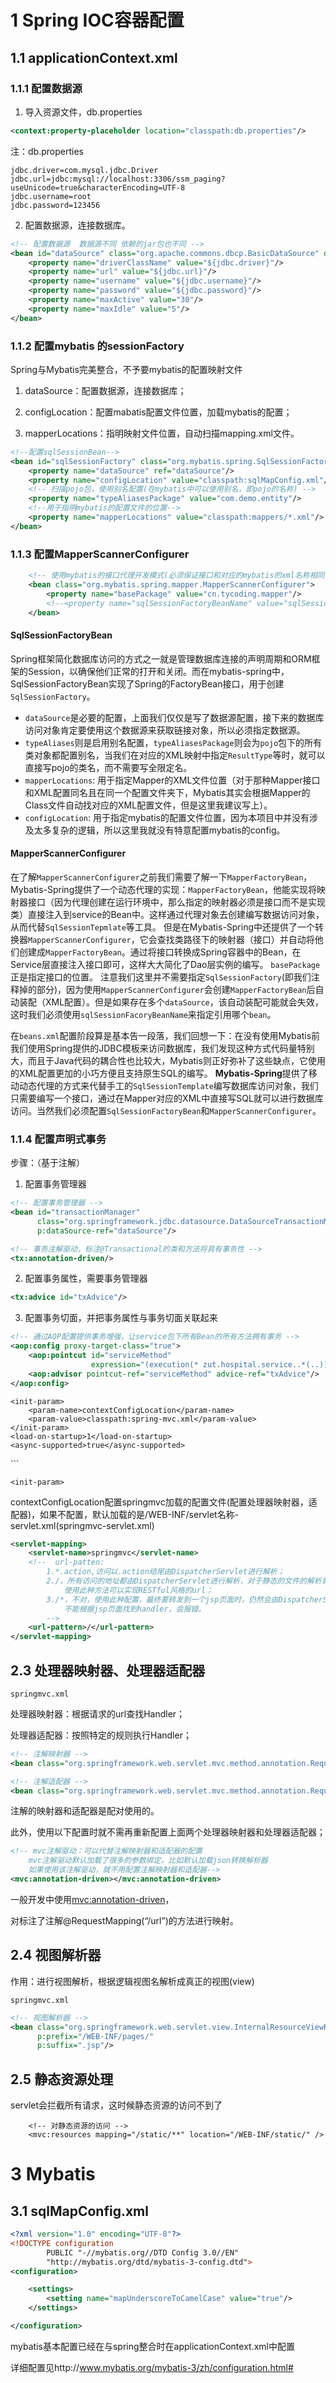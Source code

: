 # 1    Spring  IOC容器配置

## 1.1   applicationContext.xml

### 1.1.1   配置数据源

1. 导入资源文件，db.properties

```xml
<context:property-placeholder location="classpath:db.properties"/>
```

注：db.properties

```properties
jdbc.driver=com.mysql.jdbc.Driver
jdbc.url=jdbc:mysql://localhost:3306/ssm_paging?useUnicode=true&characterEncoding=UTF-8
jdbc.username=root
jdbc.password=123456
```

2. 配置数据源，连接数据库。

```xml
<!-- 配置数据源  数据源不同 依赖的jar包也不同 -->
<bean id="dataSource" class="org.apache.commons.dbcp.BasicDataSource" destroy-method="close">
    <property name="driverClassName" value="${jdbc.driver}"/>
    <property name="url" value="${jdbc.url}"/>
    <property name="username" value="${jdbc.username}"/>
    <property name="password" value="${jdbc.password}"/>
    <property name="maxActive" value="30"/>
    <property name="maxIdle" value="5"/>
</bean>
```

### 1.1.2   配置mybatis 的sessionFactory

Spring与Mybatis完美整合，不予要mybatis的配置映射文件

1. dataSource：配置数据源，连接数据库；

2. configLocation：配置mabatis配置文件位置，加载mybatis的配置；

3. mapperLocations：指明映射文件位置，自动扫描mapping.xml文件。

```xml
<!--配置sqlSessionBean-->
<bean id="sqlSessionFactory" class="org.mybatis.spring.SqlSessionFactoryBean">
    <property name="dataSource" ref="dataSource"/>
    <property name="configLocation" value="classpath:sqlMapConfig.xml"/>
    <!-- 扫描pojo包，使用别名配置(在mybatis中可以使用别名，即pojo的名称) -->
    <property name="typeAliasesPackage" value="com.demo.entity"/>
    <!--用于指明mybatis的配置文件的位置-->
    <property name="mapperLocations" value="classpath:mappers/*.xml"/>
</bean>
```

### 1.1.3   配置MapperScannerConfigurer

```xml
	<!-- 使用mybatis的接口代理开发模式(必须保证接口和对应的mybatis的xml名称相同，且在一个文件夹内) -->
    <bean class="org.mybatis.spring.mapper.MapperScannerConfigurer">
        <property name="basePackage" value="cn.tycoding.mapper"/>
        <!--<property name="sqlSessionFactoryBeanName" value="sqlSessionFactory"/>-->
    </bean>
```

#### SqlSessionFactoryBean

Spring框架简化数据库访问的方式之一就是管理数据库连接的声明周期和ORM框架的Session，以确保他们正常的打开和关闭。而在mybatis-spring中，SqlSessionFactoryBean实现了Spring的FactoryBean接口，用于创建`SqlSessionFactory`。

- `dataSource`是必要的配置，上面我们仅仅是写了数据源配置，接下来的数据库访问对象肯定要使用这个数据源来获取链接对象，所以必须指定数据源。
- `typeAliases`则是启用别名配置，`typeAliasesPackage`则会为`pojo`包下的所有类对象都配置别名，当我们在对应的XML映射中指定`ResultType`等时，就可以直接写pojo的类名，而不需要写全限定名。
- `mapperLocations`: 用于指定Mapper的XML文件位置（对于那种Mapper接口和XML配置同名且在同一个配置文件夹下，Mybatis其实会根据Mapper的Class文件自动找对应的XML配置文件，但是这里我建议写上）。
- `configLocation`: 用于指定mybatis的配置文件位置，因为本项目中并没有涉及太多复杂的逻辑，所以这里我就没有特意配置mybatis的config。

#### MapperScannerConfigurer

在了解`MapperScannerConfigurer`之前我们需要了解一下`MapperFactoryBean`，Mybatis-Spring提供了一个动态代理的实现：`MapperFactoryBean`，他能实现将映射器接口（因为代理创建在运行环境中，那么指定的映射器必须是接口而不是实现类）直接注入到service的Bean中。这样通过代理对象去创建编写数据访问对象，从而代替`SqlSessionTepmlate`等工具。
但是在Mybatis-Spring中还提供了一个转换器`MapperScannerConfigurer`，它会查找类路径下的映射器（接口）并自动将他们创建成`MapperFactoryBean`。通过将接口转换成Spring容器中的Bean，在Service层直接注入接口即可，这样大大简化了Dao层实例的编写。
`basePackage`正是指定接口的位置。
注意我们这里并不需要指定`SqlSessionFactory`(即我们注释掉的部分)，因为使用`MapperScannerConfigurer`会创建`MapperFactoryBean`后自动装配（XML配置）。但是如果存在多个`dataSource`，该自动装配可能就会失效，这时我们必须使用`sqlSessionFacoryBeanName`来指定引用哪个`bean`。

在`beans.xml`配置阶段算是基本告一段落，我们回想一下：在没有使用Mybatis前我们使用Spring提供的JDBC模板来访问数据库，我们发现这种方式代码量特别大，而且于Java代码的耦合性也比较大，Mybatis则正好弥补了这些缺点，它使用的XML配置更加的小巧方便且支持原生SQL的编写。
**Mybatis-Spring**提供了移动动态代理的方式来代替手工的`SqlSessionTemplate`编写数据库访问对象，我们只需要编写一个接口，通过在Mapper对应的XML中直接写SQL就可以进行数据库访问。当然我们必须配置`SqlSessionFactoryBean`和`MapperScannerConfigurer`。

### 1.1.4   配置声明式事务

步骤：（基于注解）

1. 配置事务管理器

```xml
<!-- 配置事务管理器 -->
<bean id="transactionManager"
      class="org.springframework.jdbc.datasource.DataSourceTransactionManager"
      p:dataSource-ref="dataSource"/>
```

```xml
<!-- 事务注解驱动，标注@Transactional的类和方法将具有事务性 -->
<tx:annotation-driven/>
```

2. 配置事务属性，需要事务管理器

```xml
<tx:advice id="txAdvice"/>
```

3. 配置事务切面，并把事务属性与事务切面关联起来

```xml
<!-- 通过AOP配置提供事务增强，让service包下所有Bean的所有方法拥有事务 -->
<aop:config proxy-target-class="true">
    <aop:pointcut id="serviceMethod"
                  expression="(execution(* zut.hospital.service..*(..))) and (@annotation(org.springframework.transaction.annotation.Transactional))"/>
    <aop:advisor pointcut-ref="serviceMethod" advice-ref="txAdvice"/>
</aop:config>
```

<!-- 配置声明式事务步骤：(基于配置文件)

​          1.配置事务管理器

​          2.配置事务属性

​          3.配置事务切面，并把事务属性与事务切面关联起来 

```xml
<bean id="transactionManager"  class="org.springframework.jdbc.datasource.DataSourceTransactionManager" 			p:dataSource-ref="dataSource"/>

<tx:advice id="txAdvice" transaction-manager=”transactionManager”/>
	<tx:attributes>
	 <tx:methods name="" propagation=""
             ...
   </tx:attributes>
</tx:advice

<aop:config>
 <aop:advisor advice-ref="txAdvice" pointcut="execution(* zut.hospital.service.*.*(..))"id="txPointCut"/>
<aop:advisor advice-ref="txAdvice" pointcut-ref="txPointCut"/>
</aop:config>
```

使用注解开发时，spring配置文件中还需要加入自动扫描包的配置，用于自动装配bean，以及自动依赖注入，@Autowired标注的参数自动装配

```xml
<context:component-scan base-package="zut.hospital.dao"/>                          
```

# 2    Springmvc 配置相关

## 2.1   Springmvc

![1543729079239](https://zsy0216.coding.me/image/java/ssm/mvc.png)

1. 前端控制器：接收请求，响应结果，相当于转发器。

2. 处理器映射器HandlerMapping（不需要程序员编写）

    作用：根据请求的url查找Handler

3. 处理器适配器HandlerAdapter

    作用：按照特定规则（HandlerAdapter要求的规则）去执行Handler

4. 处理器Handler（需要程序员开发）

   注意：编写Handler要按照HandlerAdapter的要求去做，这样适配器才可以去正确执行Handler 

5. 视图解析器View resolver（不需要程序员开发）

    作用：进行视图解析，根据逻辑视图名解析成真正的视图（view）

6. 视图View（需要程序员开发 页面）

    View是一个接口，实现类支持不同的View类型（jsp，freemarker，pdf...）

## 2.2   前端控制器

作用：接收用户请求，响应结果，相当于转发器

在**==web.xml==**中配置，是一个servlet。

```xml
<servlet>
    <servlet-name>springmvc</servlet-name>
    <servlet-class>org.springframework.web.servlet.DispatcherServlet</servlet-class>
    <!-- contextConfigLocation配置springmvc加载的配置文件(配置处理器映射器，适配器)
        如果不配置，默认加载的是/WEB-INF/<servlet-name>-servlet.xml(springmvc-servlet.xml)-->
    <init-param>
        <param-name>contextConfigLocation</param-name>
        <param-value>classpath:spring-mvc.xml</param-value>
    </init-param>    
    <load-on-startup>1</load-on-startup>
    <async-supported>true</async-supported>
</servlet>
```

`<init-param>`

contextConfigLocation配置springmvc加载的配置文件(配置处理器映射器，适配器)，如果不配置，默认加载的是/WEB-INF/servlet名称-servlet.xml(springmvc-servlet.xml)

```xml
<servlet-mapping>
    <servlet-name>springmvc</servlet-name>
    <!--  url-patten:
        1.*.action,访问以.action结尾由DispatcherServlet进行解析；
        2./，所有访问的地址都由DispatcherServlet进行解析，对于静态的文件的解析需要配置不让DispatcherServlet解析
            使用此种方法可以实现RESTful风格的url；
        3./*，不对，使用此种配置，最终要转发到一个jsp页面时，仍然会由DispatcherServlet解析jsp页面
            不能根据jsp页面找到handler，会报错。
        -->
    <url-pattern>/</url-pattern>
</servlet-mapping>
```

## 2.3   处理器映射器、处理器适配器

`springmvc.xml`

处理器映射器：根据请求的url查找Handler；

处理器适配器：按照特定的规则执行Handler；

```xml
<!-- 注解映射器 -->
<bean class="org.springframework.web.servlet.mvc.method.annotation.RequestMappingHandlerMapping"/>

<!-- 注解适配器 -->
<bean class="org.springframework.web.servlet.mvc.method.annotation.RequestMappingHandlerAdapter"/>
```

注解的映射器和适配器是配对使用的。

此外，使用以下配置时就不需再重新配置上面两个处理器映射器和处理器适配器；

```xml
<!-- mvc注解驱动：可以代替注解映射器和适配器的配置
    mvc注解驱动默认加载了很多的参数绑定，比如默认加载json转换解析器
    如果使用该注解驱动，就不用配置注解映射器和适配器-->
<mvc:annotation-driven></mvc:annotation-driven>
```

一般开发中使用<mvc:annotation-driven>，

对标注了注解@RequestMapping(“/url”)的方法进行映射。

## 2.4   视图解析器

作用：进行视图解析，根据逻辑视图名解析成真正的视图(view)

`springmvc.xml`

```xml
<!-- 视图解析器 -->
<bean class="org.springframework.web.servlet.view.InternalResourceViewResolver"
      p:prefix="/WEB-INF/pages/"
      p:suffix=".jsp"/>
```

##  2.5  静态资源处理

servlet会拦截所有请求，这时候静态资源的访问不到了

```
	<!-- 对静态资源的访问 -->
    <mvc:resources mapping="/static/**" location="/WEB-INF/static/" />
```



# 3    Mybatis

## 3.1   sqlMapConfig.xml

```xml
<?xml version="1.0" encoding="UTF-8"?>
<!DOCTYPE configuration
        PUBLIC "-//mybatis.org//DTD Config 3.0//EN"
		"http://mybatis.org/dtd/mybatis-3-config.dtd">
<configuration>

    <settings>
        <setting name="mapUnderscoreToCamelCase" value="true"/>
    </settings>

</configuration>
```

mybatis基本配置已经在与spring整合时在applicationContext.xml中配置

详细配置见http://www.mybatis.org/mybatis-3/zh/configuration.html#